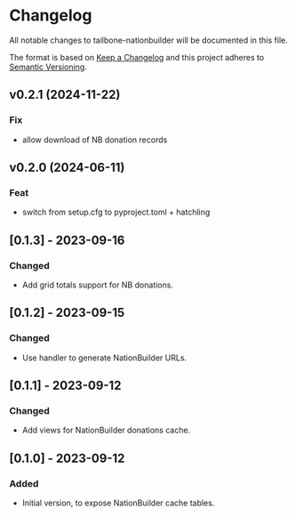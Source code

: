 
# Changelog
All notable changes to tailbone-nationbuilder will be documented in this file.

The format is based on [Keep a Changelog](http://keepachangelog.com/en/1.0.0/)
and this project adheres to [Semantic Versioning](http://semver.org/spec/v2.0.0.html).

## v0.2.1 (2024-11-22)

### Fix

- allow download of NB donation records

## v0.2.0 (2024-06-11)

### Feat

- switch from setup.cfg to pyproject.toml + hatchling

## [0.1.3] - 2023-09-16
### Changed
- Add grid totals support for NB donations.

## [0.1.2] - 2023-09-15
### Changed
- Use handler to generate NationBuilder URLs.

## [0.1.1] - 2023-09-12
### Changed
- Add views for NationBuilder donations cache.

## [0.1.0] - 2023-09-12
### Added
- Initial version, to expose NationBuilder cache tables.
